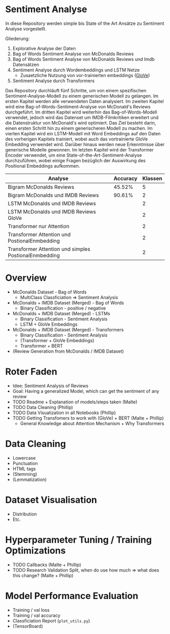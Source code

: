 # Sentiment Analyse
In diese Repository werden simple bis State of the Art Ansätze zu Sentiment Analyse vorgestellt. 

Gliederung: 

1. Explorative Analyse der Daten
2. Bag of Words Sentiment Analyse von McDonalds Reviews
3. Bag of Words Sentiment Analyse von McDonalds Reviews und Imdb Datensätzen
4. Sentiment Analyse durch Wordembeddings und LSTM Netze 
    - Zusaetzliche Nutzung von vor-trainierten embeddings ([GloVe](https://www.kaggle.com/datasets/anindya2906/glove6b))
5. Sentiment Analyse durch Transformers


Das Repository durchläuft fünf Schritte, um von einem spezifischen Sentiment-Analyse-Modell zu einem generischen Modell zu gelangen. Im ersten Kapitel werden alle verwendeten Daten analysiert. Im zweiten Kapitel wird eine Bag-of-Words-Sentiment-Analyse von McDonald's Reviews durchgeführt. Im dritten Kapitel wird weiterhin das Bag-of-Words-Modell verwendet, jedoch wird das Datenset um IMDB-Filmkritiken erweitert und die Datenstruktur von McDonald's wird optimiert. Das Ziel besteht darin, einen ersten Schritt hin zu einem generischeren Modell zu machen. Im vierten Kapitel wird ein LSTM-Modell mit Word Embeddings auf den Daten des vorherigen Kapitels trainiert, wobei auch das vortrainierte GloVe Embedding verwendet wird. Darüber hinaus werden neue Erkenntnisse über generische Modelle gewonnen. Im letzten Kapitel wird der Transformer Encoder verwendet, um eine State-of-the-Art-Sentiment-Analyse durchzuführen, wobei einige Fragen bezüglich der Auswirkung des Positional Embeddings aufkommen.


| Analyse                                               | Accuracy | Klassen |
|-------------------------------------------------------|----------|---------|
| Bigram McDonalds Reviews                              | 45.52%   | 5       |
| Bigram McDonalds und IMDB Reviews                     | 90.61%   | 2       |
| LSTM McDonalds und IMDB Reviews                       |          | 2       |
| LSTM McDonalds und IMDB Reviews GloVe                 |          | 2       |
| Transformer nur Attention                             |          | 2       |
| Transformer Attention und PostionalEnmbedding         |          | 2       |
| Transformer Attention und simples PostionalEnmbedding |          | 2       |

# Overview
- McDonalds Dataset - Bag of Words
    - MultiClass Classficiation => Sentiment Analysis
- McDonalds + IMDB Dataset (Merged) - Bag of Words
    - Binary Classification - positive / negative
- McDonalds + IMDB Dataset (Merged) - LSTMs
    - Binary Classification - Sentiment Analysis
    - LSTM + GloVe Embeddings
- McDonalds + IMDB Dataset (Merged) - Transformers
    - Binary Classification - Sentiment Analysis
    - (Transformer + GloVe Embeddings)
    - Transformer + BERT
- (Review Generation from McDonalds / IMDB Dataset)
# Roter Faden
- Idee: Sentiment Analysis of Reviews
- Goal: Having a generalized Model, which can get the sentiment of any review
- TODO Readme + Explanation of models/steps taken (Malte)
- TODO Data Cleaning (Phillip)
- TODO Data Visualization in all Notebooks (Phillip)
- TODO Getting Transfomers to work with (GloVe) + BERT (Malte + Phillip)
    - General Knowledge about Attention Mechanism + Why Transformers
# Data Cleaning
- Lowercase 
- Punctuation
- HTML tags
- (Stemming)
- (Lemmatization)
# Dataset Visualisation
- Distribution
- Etc.
# Hyperparameter Tuning / Training Optimizations
- TODO Callbacks (Malte + Phillip)
- TODO Research Validation Split, when do use how much => what does this change? (Malte + Phillip)
# Model Performance Evaluation
- Training / val loss
- Training / val accuracy
- Classficiation Report (`plot_utils.py`)
- (TensorBoard)
